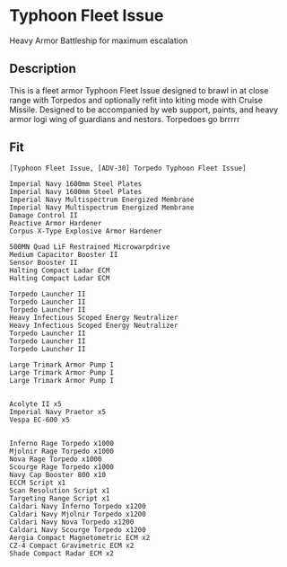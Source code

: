 # Typhoon Fleet Issue

Heavy Armor Battleship for maximum escalation

## Description

This is a fleet armor Typhoon Fleet Issue designed to brawl in at close range with Torpedos and optionally refit
into kiting mode with Cruise Missile. Designed to be accompanied by web support, paints, and heavy armor logi wing
of guardians and nestors. Torpedoes go brrrrr

## Fit

```
[Typhoon Fleet Issue, [ADV-30] Torpedo Typhoon Fleet Issue]

Imperial Navy 1600mm Steel Plates
Imperial Navy 1600mm Steel Plates
Imperial Navy Multispectrum Energized Membrane
Imperial Navy Multispectrum Energized Membrane
Damage Control II
Reactive Armor Hardener
Corpus X-Type Explosive Armor Hardener

500MN Quad LiF Restrained Microwarpdrive
Medium Capacitor Booster II
Sensor Booster II
Halting Compact Ladar ECM
Halting Compact Ladar ECM

Torpedo Launcher II
Torpedo Launcher II
Torpedo Launcher II
Heavy Infectious Scoped Energy Neutralizer
Heavy Infectious Scoped Energy Neutralizer
Torpedo Launcher II
Torpedo Launcher II
Torpedo Launcher II

Large Trimark Armor Pump I
Large Trimark Armor Pump I
Large Trimark Armor Pump I


Acolyte II x5
Imperial Navy Praetor x5
Vespa EC-600 x5


Inferno Rage Torpedo x1000
Mjolnir Rage Torpedo x1000
Nova Rage Torpedo x1000
Scourge Rage Torpedo x1000
Navy Cap Booster 800 x10
ECCM Script x1
Scan Resolution Script x1
Targeting Range Script x1
Caldari Navy Inferno Torpedo x1200
Caldari Navy Mjolnir Torpedo x1200
Caldari Navy Nova Torpedo x1200
Caldari Navy Scourge Torpedo x1200
Aergia Compact Magnetometric ECM x2
CZ-4 Compact Gravimetric ECM x2
Shade Compact Radar ECM x2
```